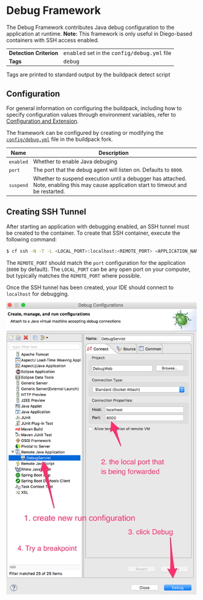 # Debug Framework
The Debug Framework contributes Java debug configuration to the application at runtime.  **Note:** This framework is only useful in Diego-based containers with SSH access enabled.

<table>
  <tr>
    <td><strong>Detection Criterion</strong></td>
    <td><tt>enabled</tt> set in the <tt>config/debug.yml</tt> file</td>
  </tr>
  <tr>
    <td><strong>Tags</strong></td>
    <td><tt>debug</tt></td>
  </tr>
</table>
Tags are printed to standard output by the buildpack detect script

## Configuration
For general information on configuring the buildpack, including how to specify configuration values through environment variables, refer to [Configuration and Extension][].

The framework can be configured by creating or modifying the [`config/debug.yml`][] file in the buildpack fork.

| Name | Description
| ---- | -----------
| `enabled` | Whether to enable Java debuging
| `port` | The port that the debug agent will listen on.  Defaults to `8000`.
| `suspend` | Whether to suspend execution until a debugger has attached.  Note, enabling this may cause application start to timeout and be restarted.

## Creating SSH Tunnel
After starting an application with debugging enabled, an SSH tunnel must be created to the container.  To create that SSH container, execute the following command:

```bash
$ cf ssh -N -T -L <LOCAL_PORT>:localhost:<REMOTE_PORT> <APPLICATION_NAME>
```

The `REMOTE_PORT` should match the `port` configuration for the application (`8000` by default).  The `LOCAL_PORT` can be any open port on your computer, but typically matches the `REMOTE_PORT` where possible.

Once the SSH tunnel has been created, your IDE should connect to `localhost` for debugging.

![Eclipse Configuration](framework-debug-eclipse.png)

[`config/debug.yml`]: ../config/debug.yml
[Configuration and Extension]: ../README.md#configuration-and-extension
